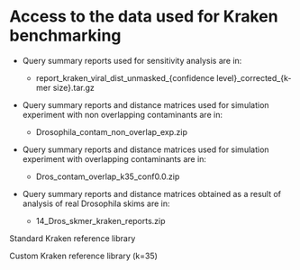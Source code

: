 # Access to the data used for Kraken benchmarking

* Query summary reports used for sensitivity analysis are in:
    - report\_kraken\_viral\_dist\_unmasked\_{confidence level}\_corrected\_{k-mer size}.tar.gz

* Query summary reports and distance matrices used for simulation experiment with non overlapping contaminants are in:
    - Drosophila_contam_non_overlap_exp.zip

* Query summary reports and distance matrices used for simulation experiment with overlapping contaminants are in:
    - Dros_contam_overlap_k35_conf0.0.zip

* Query summary reports and distance matrices obtained as a result of analysis of real Drosophila skims are in:
    - 14_Dros_skmer_kraken_reports.zip

Standard Kraken reference library 

Custom Kraken reference library (k=35) 
